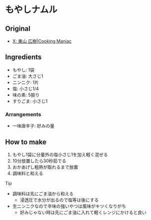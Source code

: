 # もやしナムル
## Original
- [X: 東山 広樹|Cooking Maniac](https://x.com/h_gashiyama/status/1753026896181518550)

## Ingredients
- もやし: 1袋
- ごま油: 大さじ1
- ニンニク: 1片
- 塩: 小さじ1/4
- 味の素: 5振り
- すりごま: 小さじ1

### Arrangements
- 一味唐辛子: 好みの量

## How to make
1. もやし1袋に分量外の塩小さじ1を加え軽く混ぜる
2. 10分放置したら30秒茹でる
3. おかあげし粗熱が取れるまで放置
4. 調味料と和える

> [!TIP]
> - 調味料は先にごま油から和える
>   - 浸透圧で水分が出るので塩等は後にする
> - 生ニンニクなので辛味の強いやつは風味がキツくなりがち
>   - 好みじゃない時は先にごま油に入れて軽くレンジにかけると良い